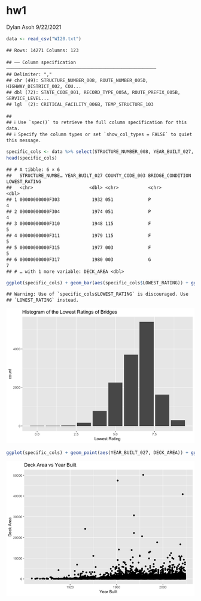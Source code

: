 hw1
================
Dylan Asoh
9/22/2021

``` r
data <- read_csv("WI20.txt")
```

    ## Rows: 14271 Columns: 123

    ## ── Column specification ────────────────────────────────────────────────────────
    ## Delimiter: ","
    ## chr (49): STRUCTURE_NUMBER_008, ROUTE_NUMBER_005D, HIGHWAY_DISTRICT_002, COU...
    ## dbl (72): STATE_CODE_001, RECORD_TYPE_005A, ROUTE_PREFIX_005B, SERVICE_LEVEL...
    ## lgl  (2): CRITICAL_FACILITY_006B, TEMP_STRUCTURE_103

    ## 
    ## ℹ Use `spec()` to retrieve the full column specification for this data.
    ## ℹ Specify the column types or set `show_col_types = FALSE` to quiet this message.

``` r
specific_cols <- data %>% select(STRUCTURE_NUMBER_008, YEAR_BUILT_027, COUNTY_CODE_003, BRIDGE_CONDITION, LOWEST_RATING, DECK_AREA)
head(specific_cols)
```

    ## # A tibble: 6 × 6
    ##   STRUCTURE_NUMBE… YEAR_BUILT_027 COUNTY_CODE_003 BRIDGE_CONDITION LOWEST_RATING
    ##   <chr>                     <dbl> <chr>           <chr>                    <dbl>
    ## 1 00000000000F303            1932 051             P                            4
    ## 2 00000000000F304            1974 051             P                            4
    ## 3 00000000000F310            1948 115             F                            5
    ## 4 00000000000F311            1979 115             F                            5
    ## 5 00000000000F315            1977 003             F                            5
    ## 6 00000000000F317            1980 003             G                            7
    ## # … with 1 more variable: DECK_AREA <dbl>

``` r
ggplot(specific_cols) + geom_bar(aes(specific_cols$LOWEST_RATING)) + ggtitle("Histogram of the Lowest Ratings of Bridges") + xlab("Lowest Rating")
```

    ## Warning: Use of `specific_cols$LOWEST_RATING` is discouraged. Use
    ## `LOWEST_RATING` instead.

![](hw1_files/figure-gfm/unnamed-chunk-3-1.png)<!-- -->

``` r
ggplot(specific_cols) + geom_point(aes(YEAR_BUILT_027, DECK_AREA)) + ggtitle("Deck Area vs Year Built") + ylab("Deck Area") + xlab("Year Built")
```

![](hw1_files/figure-gfm/unnamed-chunk-4-1.png)<!-- -->
